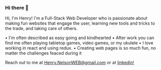 ### Hi there 👋


Hi, I'm Henry! I'm a Full-Stack Web Developer who is passionate about making fun websites that engage the user, learning new tools and tricks to the trade, and taking care of others.

• I'm often described as easy going and kindhearted
• After work you can find me often playing tabletop games, video games, or my ukulele
• I love working in react and using redux.
• Creating web pages is so much fun, no matter the challenges feaced during it


Reach out to me at Henry.NelsonWEB@gmail.com or at [linkedin!](https://www.linkedin.com/in/henry-nelson-1b25441a4/)
